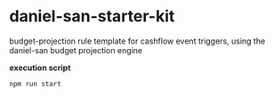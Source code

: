 # daniel-san-starter-kit
budget-projection rule template for cashflow event triggers, using the daniel-san budget projection engine

**execution script**
```javascript
npm run start
```
